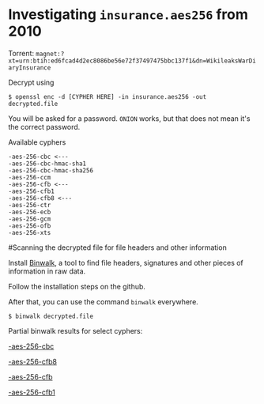 # Investigating `insurance.aes256` from 2010

Torrent: `magnet:?xt=urn:btih:ed6fcad4d2ec8086be56e72f37497475bbc137f1&dn=WikileaksWarDiaryInsurance`

Decrypt using


```
$ openssl enc -d [CYPHER HERE] -in insurance.aes256 -out decrypted.file
```

You will be asked for a password.
`ONION` works, but that does not mean it's the correct password.


Available cyphers
```
-aes-256-cbc <---
-aes-256-cbc-hmac-sha1
-aes-256-cbc-hmac-sha256
-aes-256-ccm
-aes-256-cfb <---
-aes-256-cfb1
-aes-256-cfb8 <---
-aes-256-ctr
-aes-256-ecb
-aes-256-gcm
-aes-256-ofb
-aes-256-xts
```

#Scanning the decrypted file for file headers and other information

Install [Binwalk](https://github.com/devttys0/binwalk/), a tool to find file headers, signatures and other pieces of information in raw data.

Follow the installation steps on the github.

After that, you can use the command `binwalk` everywhere.

```
$ binwalk decrypted.file
```

Partial binwalk results for select cyphers:

[-aes-256-cbc](https://github.com/WikiLeaksFreedomForce/documentation/blob/master/insurance-files/binwalks.md#cbc)

[-aes-256-cfb8](https://github.com/WikiLeaksFreedomForce/documentation/blob/master/insurance-files/binwalks.md#cfb8)

[-aes-256-cfb](https://github.com/WikiLeaksFreedomForce/documentation/blob/master/insurance-files/binwalks.md#cfb)

[-aes-256-cfb1](https://github.com/WikiLeaksFreedomForce/documentation/blob/master/insurance-files/binwalks.md#cfb1)


